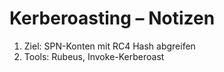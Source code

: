 # Kerberoasting – Notizen
1. Ziel: SPN-Konten mit RC4 Hash abgreifen
2. Tools: Rubeus, Invoke-Kerberoast
